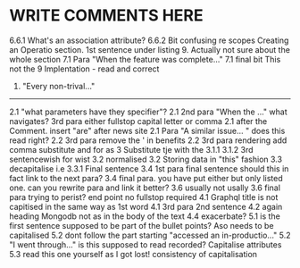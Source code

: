 # WRITE COMMENTS HERE

6.6.1 What's an association attribute?
6.6.2 Bit confusing re scopes
Creating an Operatio section. 1st sentence under listing 9. Actually not sure about the whole section
7.1 Para "When the feature was complete..."
7.1 final bit This not the
9 Implentation - read and correct

1. "Every non-trival..."

---

2.1 "what parameters have they specifier"?
2.1 2nd para "When the ..." what navigates?
3rd para either fullstop capital letter or comma
2.1 after the Comment. insert "are" after news site
2.1 Para "A similar issue... " does this read right?
2.2 3rd para remove the ' in benefits
2.2 3rd para rendering add comma substitute and for as
3 Substitute tje with the
3.1.1
3.1.2 3rd sentencewish for wist
3.2 normalised
3.2 Storing data in "this" fashion
3.3 decapitalise i.e
3.3.1 Final sentence
3.4 1st para final sentence should this in fact link to the next para?
3.4 final para. you have put either but only listed one. can you rewrite para and link it better?
3.6 usually not usally
3.6 final para trying to perist? end point no fullstop required
4.1 Graphql title is not capitised in the same way as 1st word
4.1 3rd para 2nd sentence
4.2 again heading Mongodb not as in the body of the text
4.4 exacerbate?
5.1 is the first sentence supposed to be part of the bullet points? Aso needs to be capitalised
5.2 dont follow the part starting "accessed an in-productio..."
5.2 "I went through..." is this supposed to read recorded? Capitalise attributes 
5.3 read this one yourself as I got lost! consistency of capitalisation





